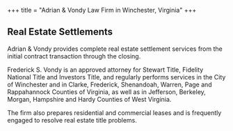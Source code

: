 +++
title = "Adrian & Vondy Law Firm in Winchester, Virginia"
+++

<h2 class="widgettitle">Real Estate Settlements</h2>

Adrian & Vondy provides complete real estate settlement services from
the initial contract transaction through the closing.

Frederick S. Vondy is an approved attorney for Stewart Title, Fidelity
National Title and Investors Title, and regularly performs services in
the City of Winchester and in Clarke, Frederick, Shenandoah, Warren,
Page and Rappahannock Counties of Virginia, as well as in Jefferson,
Berkeley, Morgan, Hampshire and Hardy Counties of West Virginia.

The firm also prepares residential and commercial leases and is
frequently engaged to resolve real estate title problems.
